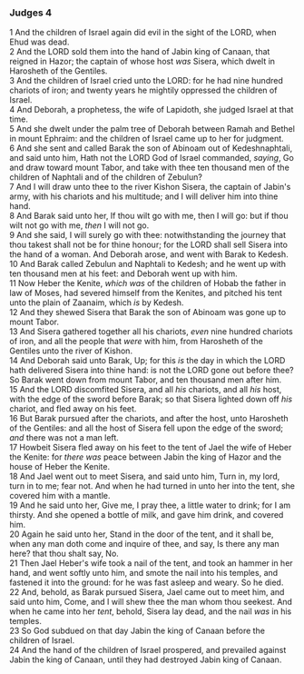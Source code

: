 ### Judges 4

1 And the children of Israel again did evil in the sight of the LORD, when Ehud was dead.  
2 And the LORD sold them into the hand of Jabin king of Canaan, that reigned in Hazor; the captain of whose host *was* Sisera, which dwelt in Harosheth of the Gentiles.  
3 And the children of Israel cried unto the LORD: for he had nine hundred chariots of iron; and twenty years he mightily oppressed the children of Israel.  
4 And Deborah, a prophetess, the wife of Lapidoth, she judged Israel at that time.  
5 And she dwelt under the palm tree of Deborah between Ramah and Bethel in mount Ephraim: and the children of Israel came up to her for judgment.  
6 And she sent and called Barak the son of Abinoam out of Kedeshnaphtali, and said unto him, Hath not the LORD God of Israel commanded, *saying*, Go and draw toward mount Tabor, and take with thee ten thousand men of the children of Naphtali and of the children of Zebulun?  
7 And I will draw unto thee to the river Kishon Sisera, the captain of Jabin's army, with his chariots and his multitude; and I will deliver him into thine hand.  
8 And Barak said unto her, If thou wilt go with me, then I will go: but if thou wilt not go with me, *then* I will not go.  
9 And she said, I will surely go with thee: notwithstanding the journey that thou takest shall not be for thine honour; for the LORD shall sell Sisera into the hand of a woman. And Deborah arose, and went with Barak to Kedesh.  
10 And Barak called Zebulun and Naphtali to Kedesh; and he went up with ten thousand men at his feet: and Deborah went up with him.  
11 Now Heber the Kenite, *which was* of the children of Hobab the father in law of Moses, had severed himself from the Kenites, and pitched his tent unto the plain of Zaanaim, which *is* by Kedesh.  
12 And they shewed Sisera that Barak the son of Abinoam was gone up to mount Tabor.  
13 And Sisera gathered together all his chariots, *even* nine hundred chariots of iron, and all the people that *were* with him, from Harosheth of the Gentiles unto the river of Kishon.  
14 And Deborah said unto Barak, Up; for this *is* the day in which the LORD hath delivered Sisera into thine hand: is not the LORD gone out before thee? So Barak went down from mount Tabor, and ten thousand men after him.  
15 And the LORD discomfited Sisera, and all *his* chariots, and all *his* host, with the edge of the sword before Barak; so that Sisera lighted down off *his* chariot, and fled away on his feet.  
16 But Barak pursued after the chariots, and after the host, unto Harosheth of the Gentiles: and all the host of Sisera fell upon the edge of the sword; *and* there was not a man left.  
17 Howbeit Sisera fled away on his feet to the tent of Jael the wife of Heber the Kenite: for *there was* peace between Jabin the king of Hazor and the house of Heber the Kenite.  
18 And Jael went out to meet Sisera, and said unto him, Turn in, my lord, turn in to me; fear not. And when he had turned in unto her into the tent, she covered him with a mantle.  
19 And he said unto her, Give me, I pray thee, a little water to drink; for I am thirsty. And she opened a bottle of milk, and gave him drink, and covered him.  
20 Again he said unto her, Stand in the door of the tent, and it shall be, when any man doth come and inquire of thee, and say, Is there any man here? that thou shalt say, No.  
21 Then Jael Heber's wife took a nail of the tent, and took an hammer in her hand, and went softly unto him, and smote the nail into his temples, and fastened it into the ground: for he was fast asleep and weary. So he died.  
22 And, behold, as Barak pursued Sisera, Jael came out to meet him, and said unto him, Come, and I will shew thee the man whom thou seekest. And when he came into her *tent*, behold, Sisera lay dead, and the nail *was* in his temples.  
23 So God subdued on that day Jabin the king of Canaan before the children of Israel.  
24 And the hand of the children of Israel prospered, and prevailed against Jabin the king of Canaan, until they had destroyed Jabin king of Canaan.  
